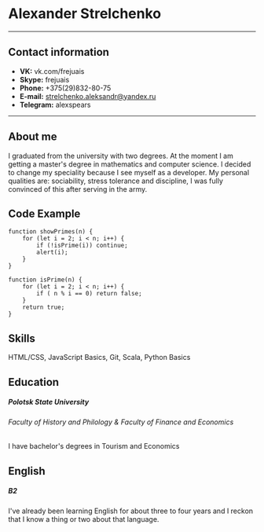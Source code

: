 Alexander Strelchenko
=====================

* * *

Contact information
-------------------

*   **VK:** vk.com/frejuais
*   **Skype:** frejuais
*   **Phone:** +375(29)832-80-75
*   **E-mail:** strelchenko.aleksandr@yandex.ru
*   **Telegram:** alexspears

* * *

About me
--------

I graduated from the university with two degrees. At the moment I am getting a master's degree in mathematics and computer science. I decided to change my speciality because I see myself as a developer. My personal qualities are: sociability, stress tolerance and discipline, I was fully convinced of this after serving in the army.

Code Example
------------

    function showPrimes(n) {
        for (let i = 2; i < n; i++) {
            if (!isPrime(i)) continue;
            alert(i);
        }
    }

    function isPrime(n) {
        for (let i = 2; i < n; i++) {
            if ( n % i == 0) return false;
        }
        return true;
    }

Skills
--------

HTML/CSS, JavaScript Basics, Git, Scala, Python Basics  

Education
---------

##### Polotsk State University

###### Faculty of History and Philology & Faculty of Finance and Economics

I have bachelor's degrees in Tourism and Economics

English
-------

##### B2

I've already been learning English for about three to four years and I reckon that I know a thing or two about that language.


